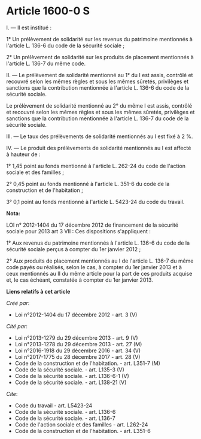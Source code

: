 # Article 1600-0 S

I. ― Il est institué : 

1° Un prélèvement de solidarité sur les revenus du patrimoine mentionnés à l'article L. 136-6 du code de la sécurité
sociale ; 

2° Un prélèvement de solidarité sur les produits de placement mentionnés à l'article L. 136-7 du même code. 

II. ― Le prélèvement de solidarité mentionné au 1° du I est assis, contrôlé et recouvré selon les mêmes règles et sous les
mêmes sûretés, privilèges et sanctions que la contribution mentionnée à l'article L. 136-6 du code de la sécurité sociale. 

Le prélèvement de solidarité mentionné au 2° du même I est assis, contrôlé et recouvré selon les mêmes règles et sous les
mêmes sûretés, privilèges et sanctions que la contribution mentionnée à l'article L. 136-7 du code de la sécurité sociale. 

III. ― Le taux des prélèvements de solidarité mentionnés au I est fixé à 2 %. 

IV. ― Le produit des prélèvements de solidarité mentionnés au I est affecté à hauteur de : 

1° 1,45 point au fonds mentionné à l'article L. 262-24 du code de l'action sociale et des familles ; 

2° 0,45 point au fonds mentionné à l'article L. 351-6 du code de la construction et de l'habitation ; 

3° 0,1 point au fonds mentionné à l'article L. 5423-24 du code du travail.

**Nota:**

LOI n° 2012-1404 du 17 décembre 2012 de financement de la sécurité sociale pour 2013 art 3 VII : Ces dispositions
s'appliquent :

1°   Aux revenus du patrimoine mentionnés à l'article L. 136-6 du code de  la  sécurité sociale perçus à compter du 1er
janvier 2012 ;

2°   Aux produits de placement mentionnés au I de l'article L. 136-7 du  même  code payés ou réalisés, selon le cas, à
compter du 1er janvier  2013 et à  ceux mentionnés au II du même article pour la part de ces  produits  acquise et, le cas
échéant, constatée à compter du 1er janvier  2013.

**Liens relatifs à cet article**

_Créé par_:

  - Loi n°2012-1404 du 17 décembre 2012 - art. 3 (V)

_Cité par_:

  - Loi n°2013-1279 du 29 décembre 2013 - art. 9 (V)
  - Loi n°2013-1278 du 29 décembre 2013 - art. 27 (M)
  - Loi n°2016-1918 du 29 décembre 2016 - art. 34 (V)
  - Loi n°2017-1775 du 28 décembre 2017 - art. 28 (V)
  - Code de la construction et de l'habitation. - art. L351-7 (M)
  - Code de la sécurité sociale. - art. L135-3 (V)
  - Code de la sécurité sociale. - art. L136-6-1 (V)
  - Code de la sécurité sociale. - art. L138-21 (V)

_Cite_:

  - Code du travail - art. L5423-24
  - Code de la sécurité sociale. - art. L136-6
  - Code de la sécurité sociale. - art. L136-7
  - Code de l'action sociale et des familles - art. L262-24
  - Code de la construction et de l'habitation. - art. L351-6
